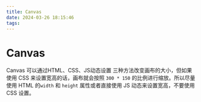 ```yaml
---
title: Canvas
date: 2024-03-26 18:15:46
tags:
---
```


# Canvas

Canvas 可以通过HTML、CSS、JS动态设置 三种方法改变画布的大小，但如果使用 CSS 来设置宽高的话，画布就会按照 `300 * 150` 的比例进行缩放。所以尽量使用 HTML 的`width` 和 `height` 属性或者直接使用 JS 动态来设置宽高，不要使用 CSS 设置。
